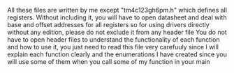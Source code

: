 All these files are written by me except "tm4c123gh6pm.h" which defines all registers. Without including it, you will have to open datasheet and deal with base and offset addresses for all registers so for using drivers directly without any edition, please do not exclude it from any header file
You do not have to open header files to understand the functionality of each function and how to use it, you just need to read this file very carefuuly since I will explain each function clearly and the enumerations I have created since you will use some of them when you call some of my function in your main
